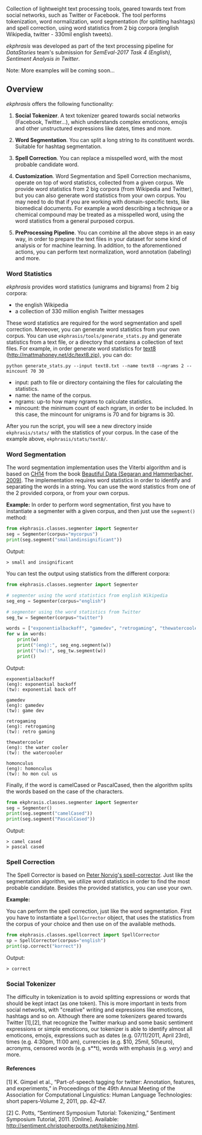 Collection of lightweight text processing tools, geared towards text from social networks, such as Twitter or Facebook.
The tool performs tokenization, word normalization, word segmentation (for splitting hashtags) and spell correction, 
using word statistics from 2 big corpora (english Wikipedia, twitter - 330mil english tweets).

_ekphrasis_ was developed as part of the text processing pipeline for
_DataStories_ team's submission for _SemEval-2017 Task 4 (English), Sentiment Analysis in Twitter_.

Note: 
More examples will be coming soon...

## Overview

_ekphrasis_ offers the following functionality:
 
  1. **Social Tokenizer**. A text tokenizer geared towards social networks (Facebook, Twitter...), 
  which understands complex emoticons, emojis and other unstructured expressions like dates, times and more.
  
  2. **Word Segmentation**. You can split a long string to its constituent words. Suitable for hashtag segmentation.
 
  3. **Spell Correction**. You can replace a misspelled word, with the most probable candidate word.
  
  3. **Customization**. Word Segmentation and Spell Correction mechanisms, operate on top of word statistics, collected from a given corpus.
  We provide word statistics from 2 big corpora (from Wikipedia and Twitter), but you can also generate word statistics from your own corpus.
  You may need to do that if you are working with domain-specific texts, like biomedical documents. 
  For example a word describing a technique or a chemical compound may be treated as a misspelled word, using the word statistics from a general purposed corpus.
  
  4. **PreProcessing Pipeline**. You can combine all the above steps in an easy way, 
  in order to prepare the text files in your dataset for some kind of analysis or for machine learning.
  In addition, to the aforementioned actions, you can perform text normalization, word annotation (labeling) and more.




### Word Statistics
_ekphrasis_ provides word statistics (unigrams and bigrams) from 2 big corpora:
* the english Wikipedia
* a collection of 330 million english Twitter messages

These word statistics are required for the word segmentation and spell correction.
Moreover, you can generate word statistics from your own corpus.
You can use `ekphrasis/tools/generate_stats.py` and generate statistics from a text file, or a directory that contains a collection of text files.
For example, in order generate word statistics for [text8](http://mattmahoney.net/dc/textdata.html) (http://mattmahoney.net/dc/text8.zip), you can do:
 
```
python generate_stats.py --input text8.txt --name text8 --ngrams 2 --mincount 70 30
```
* input: path to file or directory containing the files for calculating the statistics.
* name: the name of the corpus.
* ngrams: up-to how many ngrams to calculate statistics.
* mincount: the minimum count of each ngram, in order to be included. 
In this case, the mincount for unigrams is 70 and for bigrams is 30.

After you run the script, you will see a new directory inside `ekphrasis/stats/` with the statistics of your corpus. 
In the case of the example above, `ekphrasis/stats/text8/`. 



### Word Segmentation
The word segmentation implementation uses the Viterbi algorithm and is based on [CH14](http://norvig.com/ngrams/ch14.pdf) from the book [Beautiful Data (Segaran and Hammerbacher, 2009)](http://shop.oreilly.com/product/9780596157128.do).
The implementation requires word statistics in order to identify and separating the words in a string. 
You can use the word statistics from one of the 2 provided corpora, or from your own corpus.


**Example:**
In order to perform word segmentation, first you have to instantiate a segmenter with a given corpus, and then just use the `segment()` method:
```python
from ekphrasis.classes.segmenter import Segmenter
seg = Segmenter(corpus="mycorpus") 
print(seg.segment("smallandinsignificant"))
```
Output:
```
> small and insignificant
```

You can test the output using statistics from the different corpora:
```python
from ekphrasis.classes.segmenter import Segmenter

# segmenter using the word statistics from english Wikipedia
seg_eng = Segmenter(corpus="english") 

# segmenter using the word statistics from Twitter
seg_tw = Segmenter(corpus="twitter")

words = ["exponentialbackoff", "gamedev", "retrogaming", "thewatercooler", "homonculus"]
for w in words:
    print(w)
    print("(eng):", seg_eng.segment(w))
    print("(tw):", seg_tw.segment(w))
    print()
```
Output:
```
exponentialbackoff
(eng): exponential backoff
(tw): exponential back off

gamedev
(eng): gamedev
(tw): game dev

retrogaming
(eng): retrogaming
(tw): retro gaming

thewatercooler
(eng): the water cooler
(tw): the watercooler

homonculus
(eng): homonculus
(tw): ho mon cul us

```

Finally, if the word is camelCased or PascalCased, then the algorithm splits the words based on the case of the characters.
```python
from ekphrasis.classes.segmenter import Segmenter
seg = Segmenter() 
print(seg.segment("camelCased"))
print(seg.segment("PascalCased"))
```
Output:
```
> camel cased
> pascal cased
```

### Spell Correction
The Spell Corrector is based on [Peter Norvig's spell-corrector](http://norvig.com/spell-correct.html).
Just like the segmentation algorithm, we utilize word statistics in order to find the most probable candidate.
Besides the provided statistics, you can use your own.

**Example:**

You can perform the spell correction, just like the word segmentation.
First you have to instantiate a `SpellCorrector` object, 
that uses the statistics from the corpus of your choice and then use on of the available methods.
```python
from ekphrasis.classes.spellcorrect import SpellCorrector
sp = SpellCorrector(corpus="english") 
print(sp.correct("korrect"))
```
Output:
```
> correct
```


### Social Tokenizer
The difficulty in tokenization is to avoid splitting expressions or words that should be kept intact (as one token).
This is more important in texts from social networks, with "creative" writing and expressions like emoticons, hashtags and so on.
Although there are some tokenizers geared towards Twitter [1],[2], 
that recognize the Twitter markup and some basic sentiment expressions or simple emoticons, 
our tokenizer is able to identify almost all emoticons, emojis, expressions such 
as dates (e.g. 07/11/2011, April 23rd), times (e.g. 4:30pm, 11:00 am), 
currencies (e.g. \$10, 25mil, 50\euro), acronyms, censored words (e.g. s**t), 
words with emphasis (e.g. *very*) and more.


<!-- 

---
_Ekphrasis_ means expression in Greek (Modern Greek:έκφραση, Ancient Greek:ἔκφρασις). 
 relies on Regular Expression for the text tokenization.
 
 -->

#### References

[1] K. Gimpel et al., “Part-of-speech tagging for twitter: Annotation, features, and experiments,” in Proceedings of the 49th Annual Meeting of the Association for Computational Linguistics: Human Language Technologies: short papers-Volume 2, 2011, pp. 42–47.

[2] C. Potts, “Sentiment Symposium Tutorial: Tokenizing,” Sentiment Symposium Tutorial, 2011. [Online]. Available: http://sentiment.christopherpotts.net/tokenizing.html.
